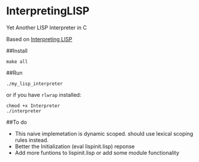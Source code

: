 InterpretingLISP
================

Yet Another LISP Interpreter in C

Based on [Interpreting LISP](http://www.civilized.com/files/lispbook.pdf)

##Install

    make all

##Run

    ./my_lisp_interpreter

or if you have `rlwrap` installed: 
    
    chmod +x Interpreter
    ./interpreter

##To do

* This naive implemetation is dynamic scoped. should use lexical scoping rules instead.
* Better the Initialization (eval lispinit.lisp) reponse 
* Add more funtions to lispinit.lisp or add some module functionality

